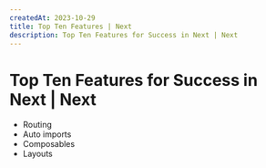 ```yaml
---
createdAt: 2023-10-29
title: Top Ten Features | Next
description: Top Ten Features for Success in Next | Next
---
```


# Top Ten Features for Success in Next | Next

- Routing
- Auto imports
- Composables
- Layouts